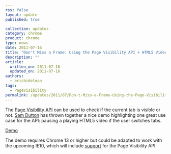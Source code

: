 ```yaml
---
rss: false
layout: update
published: true

collection: updates
category: chrome
product: chrome
type: news
date: 2011-07-16
title: "Don't Miss a Frame: Using the Page Visibility API + HTML5 Video"
description: ""
article:
  written_on: 2011-07-16
  updated_on: 2011-07-16
authors:
  - ericbidelman
tags:
  - PageVisibility
permalink: /updates/2011/07/Don-t-Miss-a-Frame-Using-the-Page-Visibility-API-HTML5-Video
---
```

The [Page Visibility API](http://updates.html5rocks.com/2011/06/Page-Visibility-API-Have-I-got-your-attention) can be used to check if the current tab is visible or not. [Sam Dutton](http://twitter.com/@sw12) has thrown together a nice demo highlighting one great use case for the API: pausing a playing HTML5 video if the user switches tabs.

[Demo](http://www.samdutton.com/pageVisibility/)

The demo requires Chrome 13 or higher but could be adapted to work with the upcoming IE10, which will include [support](http://msdn.microsoft.com/en-us/ie/hh272906) for the Page Visibility API.